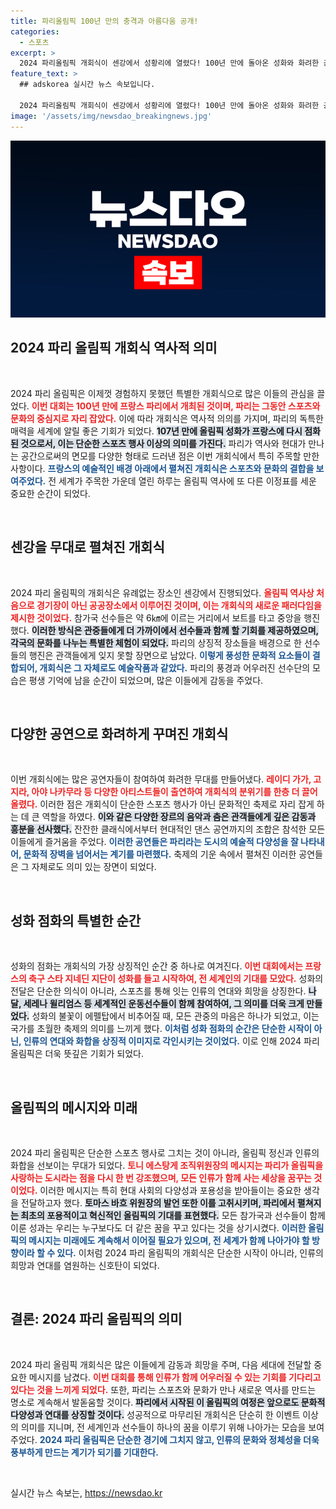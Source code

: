 ```yaml
---
title: 파리올림픽 100년 만의 충격과 아름다움 공개!
categories:
  - 스포츠
excerpt: >
  2024 파리올림픽 개회식이 센강에서 성황리에 열렸다! 100년 만에 돌아온 성화와 화려한 공연, 세계적인 스타들이 함께한 무대, 파리를 더 화려하게 물들인 순간을 놓치지 마세요!
feature_text: >
  ## adskorea 실시간 뉴스 속보입니다.

  2024 파리올림픽 개회식이 센강에서 성황리에 열렸다! 100년 만에 돌아온 성화와 화려한 공연, 세계적인 스타들이 함께한 무대, 파리를 더 화려하게 물들인 순간을 놓치지 마세요!
image: '/assets/img/newsdao_breakingnews.jpg'
---
```


<p><img src="/assets/img/newsdao_breakingnews.jpg" alt="adskorea 속보" /></p>

<h2 data-ke-size="size26">2024 파리 올림픽 개회식 역사적 의미</h2>  

<p data-ke-size="size16">&nbsp;</p>  

<p>2024 파리 올림픽은 이제껏 경험하지 못했던 특별한 개회식으로 많은 이들의 관심을 끌었다. <b><span style="color: #ee2323;">이번 대회는 100년 만에 프랑스 파리에서 개최된 것이며, 파리는 그동안 스포츠와 문화의 중심지로 자리 잡았다.</span></b> 이에 따라 개회식은 역사적 의의를 가지며, 파리의 독특한 매력을 세계에 알릴 좋은 기회가 되었다. <b><span style="background-color: #21538527;">107년 만에 올림픽 성화가 프랑스에 다시 점화된 것으로서, 이는 단순한 스포츠 행사 이상의 의미를 가진다.</span></b> 파리가 역사와 현대가 만나는 공간으로써의 면모를 다양한 형태로 드러낸 점은 이번 개회식에서 특히 주목할 만한 사항이다. <b><span style="color: #1a5490;">프랑스의 예술적인 배경 아래에서 펼쳐진 개회식은 스포츠와 문화의 결합을 보여주었다.</span></b> 전 세계가 주목한 가운데 열린 하루는 올림픽 역사에 또 다른 이정표를 세운 중요한 순간이 되었다. <p data-ke-size="size16">&nbsp;</p>  </p>

<h2 data-ke-size="size26">센강을 무대로 펼쳐진 개회식</h2>  

<p data-ke-size="size16">&nbsp;</p>  

<p>2024 파리 올림픽의 개회식은 유례없는 장소인 센강에서 진행되었다. <b><span style="color: #ee2323;">올림픽 역사상 처음으로 경기장이 아닌 공공장소에서 이루어진 것이며, 이는 개회식의 새로운 패러다임을 제시한 것이었다.</span></b> 참가국 선수들은 약 6㎞에 이르는 거리에서 보트를 타고 중앙을 행진했다. <b><span style="background-color: #21538527;">이러한 방식은 관중들에게 더 가까이에서 선수들과 함께 할 기회를 제공하였으며, 각국의 문화를 나누는 특별한 체험이 되었다.</span></b> 파리의 상징적 장소들을 배경으로 한 선수들의 행진은 관객들에게 잊지 못할 장면으로 남았다. <b><span style="color: #1a5490;">이렇게 풍성한 문화적 요소들이 결합되어, 개회식은 그 자체로도 예술작품과 같았다.</span></b> 파리의 풍경과 어우러진 선수단의 모습은 평생 기억에 남을 순간이 되었으며, 많은 이들에게 감동을 주었다. <p data-ke-size="size16">&nbsp;</p>  </p>

<h2 data-ke-size="size26">다양한 공연으로 화려하게 꾸며진 개회식</h2>  

<p data-ke-size="size16">&nbsp;</p>  

<p>이번 개회식에는 많은 공연자들이 참여하여 화려한 무대를 만들어냈다. <b><span style="color: #ee2323;">레이디 가가, 고지라, 아야 나카무라 등 다양한 아티스트들이 출연하여 개회식의 분위기를 한층 더 끌어올렸다.</span></b> 이러한 점은 개회식이 단순한 스포츠 행사가 아닌 문화적인 축제로 자리 잡게 하는 데 큰 역할을 하였다. <b><span style="background-color: #21538527;">이와 같은 다양한 장르의 음악과 춤은 관객들에게 깊은 감동과 흥분을 선사했다.</span></b> 잔잔한 클래식에서부터 현대적인 댄스 공연까지의 조합은 참석한 모든 이들에게 즐거움을 주었다. <b><span style="color: #1a5490;">이러한 공연들은 파리라는 도시의 예술적 다양성을 잘 나타내어, 문화적 장벽을 넘어서는 계기를 마련했다.</span></b> 축제의 기운 속에서 펼쳐진 이러한 공연들은 그 자체로도 의미 있는 장면이 되었다. <p data-ke-size="size16">&nbsp;</p>  </p>

<h2 data-ke-size="size26">성화 점화의 특별한 순간</h2>  

<p data-ke-size="size16">&nbsp;</p>  

<p>성화의 점화는 개회식의 가장 상징적인 순간 중 하나로 여겨진다. <b><span style="color: #ee2323;">이번 대회에서는 프랑스의 축구 스타 지네딘 지단이 성화를 들고 시작하여, 전 세계인의 기대를 모았다.</span></b> 성화의 전달은 단순한 의식이 아니라, 스포츠를 통해 잇는 인류의 연대와 희망을 상징한다. <b><span style="background-color: #21538527;">나달, 세레나 윌리엄스 등 세계적인 운동선수들이 함께 참여하여, 그 의미를 더욱 크게 만들었다.</span></b> 성화의 불꽃이 에펠탑에서 비추어질 때, 모든 관중의 마음은 하나가 되었고, 이는 국가를 초월한 축제의 의미를 느끼게 했다. <b><span style="color: #1a5490;">이처럼 성화 점화의 순간은 단순한 시작이 아닌, 인류의 연대와 화합을 상징적 이미지로 각인시키는 것이었다.</span></b> 이로 인해 2024 파리 올림픽은 더욱 뜻깊은 기회가 되었다. <p data-ke-size="size16">&nbsp;</p>  </p>

<h2 data-ke-size="size26">올림픽의 메시지와 미래</h2>  

<p data-ke-size="size16">&nbsp;</p>  

<p>2024 파리 올림픽은 단순한 스포츠 행사로 그치는 것이 아니라, 올림픽 정신과 인류의 화합을 선보이는 무대가 되었다. <b><span style="color: #ee2323;">토니 에스탕게 조직위원장의 메시지는 파리가 올림픽을 사랑하는 도시라는 점을 다시 한 번 강조했으며, 모든 인류가 함께 사는 세상을 꿈꾸는 것이었다.</span></b> 이러한 메시지는 특히 현대 사회의 다양성과 포용성을 받아들이는 중요한 생각을 전달하고자 했다. <b><span style="background-color: #21538527;">토마스 바흐 위원장의 발언 또한 이를 고취시키며, 파리에서 펼쳐지는 최초의 포용적이고 혁신적인 올림픽의 기대를 표현했다.</span></b> 모든 참가국과 선수들이 함께 이룬 성과는 우리는 누구보다도 더 같은 꿈을 꾸고 있다는 것을 상기시켰다. <b><span style="color: #1a5490;">이러한 올림픽의 메시지는 미래에도 계속해서 이어질 필요가 있으며, 전 세계가 함께 나아가야 할 방향이라 할 수 있다.</span></b> 이처럼 2024 파리 올림픽의 개회식은 단순한 시작이 아니라, 인류의 희망과 연대를 염원하는 신호탄이 되었다. <p data-ke-size="size16">&nbsp;</p>  </p>

<h2 data-ke-size="size26">결론: 2024 파리 올림픽의 의미</h2>  

<p data-ke-size="size16">&nbsp;</p>  

<p>2024 파리 올림픽 개회식은 많은 이들에게 감동과 희망을 주며, 다음 세대에 전달할 중요한 메시지를 남겼다. <b><span style="color: #ee2323;">이번 대회를 통해 인류가 함께 어우러질 수 있는 기회를 기다리고 있다는 것을 느끼게 되었다.</span></b> 또한, 파리는 스포츠와 문화가 만나 새로운 역사를 만드는 명소로 계속해서 발돋움할 것이다. <b><span style="background-color: #21538527;">파리에서 시작된 이 올림픽의 여정은 앞으로도 문화적 다양성과 연대를 상징할 것이다.</span></b> 성공적으로 마무리된 개회식은 단순히 한 이벤트 이상의 의미를 지니며, 전 세계인과 선수들이 하나의 꿈을 이루기 위해 나아가는 모습을 보여주었다. <b><span style="color: #1a5490;">2024 파리 올림픽은 단순한 경기에 그치지 않고, 인류의 문화와 정체성을 더욱 풍부하게 만드는 계기가 되기를 기대한다.</span></b> <p data-ke-size="size16">&nbsp;</p></p>
실시간 뉴스 속보는, <a href="https://newsdao.kr" rel="dofollow">https://newsdao.kr</a>


